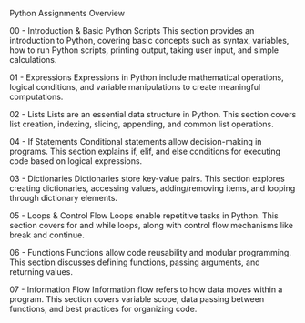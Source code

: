 Python Assignments Overview

00 - Introduction & Basic Python Scripts
This section provides an introduction to Python, covering basic concepts such as syntax, variables, how to run Python scripts, printing output, taking user input, and simple calculations.

01 - Expressions
Expressions in Python include mathematical operations, logical conditions, and variable manipulations to create meaningful computations.

02 - Lists
Lists are an essential data structure in Python. This section covers list creation, indexing, slicing, appending, and common list operations.

04 - If Statements
Conditional statements allow decision-making in programs. This section explains if, elif, and else conditions for executing code based on logical expressions.

03 - Dictionaries
Dictionaries store key-value pairs. This section explores creating dictionaries, accessing values, adding/removing items, and looping through dictionary elements.

05 - Loops & Control Flow
Loops enable repetitive tasks in Python. This section covers for and while loops, along with control flow mechanisms like break and continue.

06 - Functions
Functions allow code reusability and modular programming. This section discusses defining functions, passing arguments, and returning values.

07 - Information Flow
Information flow refers to how data moves within a program. This section covers variable scope, data passing between functions, and best practices for organizing code.
